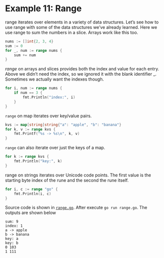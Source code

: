 # Example 11: Range

range iterates over elements in a variety of data structures. Let’s see how to use range with some of the data structures we’ve already learned. Here we use range to sum the numbers in a slice. Arrays work like this too.
```go
nums := []int{2, 3, 4}
sum := 0
for _, num := range nums {
    sum += num
}
```
_range_ on arrays and slices provides both the index and value for each entry. Above we didn’t need the index, so we ignored it with the blank identifier _. Sometimes we actually want the indexes though.
```go
for i, num := range nums {
    if num == 3 {
        fmt.Println("index:", i)
    }
}
```
`range` on map iterates over key/value pairs.
```go
kvs := map[string]string{"a": "apple", "b": "banana"}
for k, v := range kvs {
    fmt.Printf("%s -> %s\n", k, v)
}
```
`range` can also iterate over just the keys of a map.
```go
for k := range kvs {
    fmt.Println("key:", k)
}
```
range on strings iterates over Unicode code points. The first value is the starting byte index of the rune and the second the rune itself.
```go
for i, c := range "go" {
    fmt.Println(i, c)
}
```

Source code is shown in [`range.go`](https://github.com/luangtatipsy/go-by-example/blob/main/11-range/range.go). After execute `go run range.go`. The outputs are shown below
```
sum: 9
index: 1
a -> apple
b -> banana
key: a
key: b
0 103
1 111
```